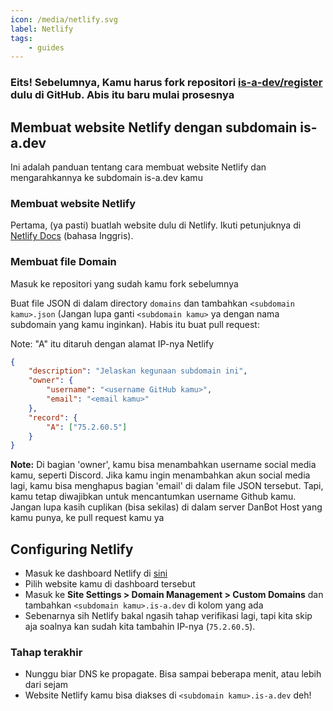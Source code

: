 ```yaml
---
icon: /media/netlify.svg
label: Netlify
tags:
    - guides
---
```


### Eits! Sebelumnya, Kamu harus fork repositori [is-a-dev/register](https://github.com/is-a-dev/register) dulu di GitHub. Abis itu baru mulai prosesnya

## Membuat website Netlify dengan subdomain is-a.dev

Ini adalah panduan tentang cara membuat website Netlify dan mengarahkannya ke subdomain is-a.dev kamu

### Membuat website Netlify

Pertama, (ya pasti) buatlah website dulu di Netlify. Ikuti petunjuknya di [Netlify Docs](https://docs.netlify.com/) (bahasa Inggris).

### Membuat file Domain
Masuk ke repositori yang sudah kamu fork sebelumnya

Buat file JSON di dalam directory `domains` dan tambahkan `<subdomain kamu>.json` (Jangan lupa ganti `<subdomain kamu>` ya dengan nama subdomain yang kamu inginkan). Habis itu buat pull request:

Note: "A" itu ditaruh dengan alamat IP-nya Netlify
```json
{
    "description": "Jelaskan kegunaan subdomain ini",
    "owner": {
        "username": "<username GitHub kamu>",
        "email": "<email kamu>"
    },
    "record": {
        "A": ["75.2.60.5"]
    }
}
```

**Note:** Di bagian 'owner', kamu bisa menambahkan username social media kamu, seperti Discord. Jika kamu ingin menambahkan akun social media lagi, kamu bisa menghapus bagian 'email' di dalam file JSON tersebut. Tapi, kamu tetap diwajibkan untuk mencantumkan username Github kamu. Jangan lupa kasih cuplikan (bisa sekilas) di dalam server DanBot Host yang kamu punya, ke pull request kamu ya

## Configuring Netlify

- Masuk ke dashboard Netlify di [sini](https://app.netlify.com)
- Pilih website kamu di dashboard tersebut
- Masuk ke **Site Settings > Domain Management > Custom Domains** dan tambahkan `<subdomain kamu>.is-a.dev` di kolom yang ada
- Sebenarnya sih Netlify bakal ngasih tahap verifikasi lagi, tapi kita skip aja soalnya kan sudah kita tambahin IP-nya (`75.2.60.5`).

### Tahap terakhir

- Nunggu biar DNS ke propagate. Bisa sampai beberapa menit, atau lebih dari sejam
- Website Netlify kamu bisa diakses di `<subdomain kamu>.is-a.dev` deh!